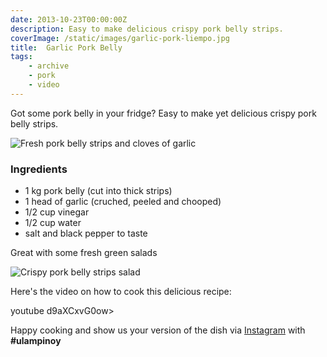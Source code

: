 ```yaml
---
date: 2013-10-23T00:00:00Z
description: Easy to make delicious crispy pork belly strips.
coverImage: /static/images/garlic-pork-liempo.jpg
title:  Garlic Pork Belly
tags: 
    - archive 
    - pork 
    - video
---
```


Got some pork belly in your fridge? Easy to make yet delicious crispy pork belly strips.

<img src="/static/images/pork-garlic-chopping-board.jpg" title="Fresh pork belly strips and cloves of garlic">

### Ingredients
* 1 kg pork belly (cut into thick strips)
* 1 head of garlic (cruched, peeled and chooped)
* 1/2 cup vinegar
* 1/2 cup water
* salt and black pepper to taste

Great with some fresh green salads

![Crispy pork belly strips salad](/static/images/crispy-pork-belly-salad.jpg)

Here's the video on how to cook this delicious recipe:

youtube d9aXCxvG0ow>

Happy cooking and show us your version of the dish via [Instagram](https://instagram.com/ulampinoy/) with **#ulampinoy**

